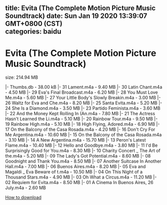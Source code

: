 
title: Evita (The Complete Motion Picture Music Soundtrack)
date: Sun Jan 19 2020 13:39:07 GMT+0800 (CST)    
categories: baidu
---

# Evita (The Complete Motion Picture Music Soundtrack)
size: 214.94 MB
 
 
|- Thumbs.db - 38.00 kB
|- 31 Lament.m4a - 9.40 MB
|- 30 Latin Chant.m4a - 4.50 MB
|- 29 Eva's Final Broadcast.m4a - 6.20 MB
|- 28 You Must Love Me.m4a - 5.60 MB
|- 27 Your Little Body's Slowly Breakin.m4a - 3.00 MB
|- 26 Waltz for Eva and Che.m4a - 8.20 MB
|- 25 Santa Evita.m4a - 5.20 MB
|- 24 She Is a Diamond.m4a - 3.50 MB
|- 23 Partido Feminista.m4a - 3.60 MB
|- 22 And the Money Kept Rolling In (An.m4a - 7.80 MB
|- 21 The Actress Hasn't Learned the Li.m4a - 5.10 MB
|- 20 Rainbow Tour.m4a - 9.50 MB
|- 19 Rainbow High.m4a - 5.10 MB
|- 18 High Flying, Adored.m4a - 6.90 MB
|- 17 On the Balcony of the Casa Rosada.m4a - 4.20 MB
|- 16 Don't Cry For Me Argentina.m4a - 10.60 MB
|- 15 On the Balcony of the Casa Rosada.m4a - 3.10 MB
|- 14 A New Argentina.m4a - 15.70 MB
|- 13 Peron's Latest Flame.m4a - 10.40 MB
|- 12 Hello and Goodbye.m4a - 3.80 MB
|- 11 I'd Be Surprisingly Good for You.m4a - 8.30 MB
|- 10 Charity Concert _ The Art of the.m4a - 5.20 MB
|- 09 The Lady's Got Potential.m4a - 8.60 MB
|- 08 Goodnight and Thank You.m4a - 8.50 MB
|- 07 Another Suitcase In Another Hall.m4a - 7.00 MB
|- 06 Buenos Aires.m4a - 8.20 MB
|- 05 Eva and Magaldi _ Eva Beware of t.m4a - 10.50 MB
|- 04 On This Night of a Thousand Stars.m4a - 4.90 MB
|- 03 Oh What a Circus.m4a - 11.20 MB
|- 02 Requiem for Evita.m4a - 8.50 MB
|- 01 A Cinema In Buenos Aires, 26 July.m4a - 2.60 MB

[How to download](https://bpcam.bemobtrk.com/go/2ceec3aa-1ca2-46d6-b9ff-aaa5c184517c?jno=2810)
